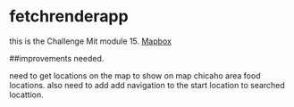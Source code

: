 # fetchrenderapp
this is the Challenge Mit module 15.
<a href="https://docs.mapbox.com/help/tutorials/use-mapbox-gl-js-with-react/">Mapbox</a>


##improvements needed.

need to get locations on the map to show on map chicaho area food locations.
also need to add add navigation to the start location to searched locattion.

